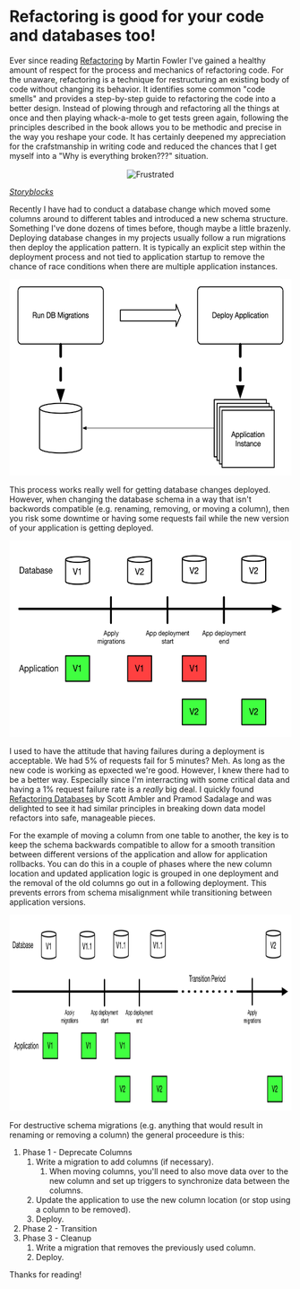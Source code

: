# Refactoring is good for your code and databases too!

Ever since reading [Refactoring](https://martinfowler.com/books/refactoring.html) by Martin Fowler I've gained a healthy amount of respect for the process and mechanics of refactoring code.
For the unaware, refactoring is a technique for restructuring an existing body of code without changing its behavior.
It identifies some common "code smells" and provides a step-by-step guide to refactoring the code into a better design.
Instead of plowing through and refactoring all the things at once and then playing whack-a-mole to get tests green again, following the principles described in the book allows you to be methodic and precise in the way you reshape your code.
It has certainly deepened my appreciation for the crafstmanship in writing code and reduced the chances that I get myself into a "Why is everything broken???" situation.

<p align="center">
    <img src="./imgs/frustrated.jpg" alt="Frustrated" align="center" style="height: 350px;"/>
</p>

*[Storyblocks](https://www.storyblocks.com/)*

Recently I have had to conduct a database change which moved some columns around to different tables and introduced a new schema structure.
Something I've done dozens of times before, though maybe a little brazenly.
Deploying database changes in my projects usually follow a run migrations then deploy the application pattern.
It is typically an explicit step within the deployment process and not tied to application startup to remove the chance of race conditions when there are multiple application instances.

<p align="center">
    <img src="./imgs/diagrams/migrations-deployment.png" alt="migrations deployment" style="height: 350px;"/>
</p>

This process works really well for getting database changes deployed.
However, when changing the database schema in a way that isn't backwords compatible (e.g. renaming, removing, or moving a column), then you risk some downtime or having some requests fail while the new version of your application is getting deployed.

<p align="center">
    <img src="./imgs/diagrams/timeline-deployment-1.png" alt="timeline of application deployment" style="height: 350px;"/>
</p>

I used to have the attitude that having failures during a deployment is acceptable.
We had 5% of requests fail for 5 minutes? Meh. As long as the new code is working as epxected we're good.
However, I knew there had to be a better way.
Especially since I'm interracting with some critical data and having a 1% request failure rate is a _really_ big deal.
I quickly found [Refactoring Databases](https://martinfowler.com/books/refactoringDatabases.html) by Scott Ambler and Pramod Sadalage and was delighted to see it had similar principles in breaking down data model refactors into safe, manageable pieces.

For the example of moving a column from one table to another, the key is to keep the schema backwards compatible to allow for a smooth transition between different versions of the application and allow for application rollbacks.
You can do this in a couple of phases where the new column location and updated application logic is grouped in one deployment and the removal of the old columns go out in a following deployment.
This prevents errors from schema misalignment while transitioning between application versions.

<p align="center">
    <img src="./imgs/diagrams/timeline-deployment-2.png" alt="timeline of clean application deployment" style="height: 350px;"/>
</p>

For destructive schema migrations (e.g. anything that would result in renaming or removing a column) the general proceedure is this:

1. Phase 1 - Deprecate Columns
    1. Write a migration to add columns (if necessary).
        1. When moving columns, you'll need to also move data over to the new column and set up triggers to synchronize data between the columns.
    1. Update the application to use the new column location (or stop using a column to be removed).
    1. Deploy.
1. Phase 2 - Transition
1. Phase 3 - Cleanup
    1. Write a migration that removes the previously used column.
    1. Deploy.

Thanks for reading!
